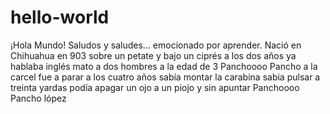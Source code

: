# hello-world
¡Hola Mundo! Saludos y saludes... emocionado por aprender. 
Nació en Chihuahua
en 903
sobre un petate y bajo un ciprés
a los dos años  ya hablaba inglés
mato a dos hombres a la edad de 3
Panchoooo Pancho
a la carcel fue a parar
a los cuatro años sabía montar
la carabina sabia pulsar
a treinta yardas podía apagar
un ojo a un piojo y sin apuntar
Panchoooo  Pancho lópez
